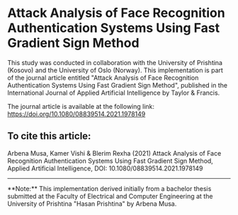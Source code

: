 # Attack Analysis of Face Recognition Authentication Systems Using Fast Gradient Sign Method
This study was conducted in collaboration with the University of Prishtina (Kosovo) and the University of Oslo (Norway). This implementation is part of the journal article entitled "Attack Analysis of Face Recognition Authentication Systems Using Fast Gradient Sign Method", published in the International Journal of Applied Artificial Intelligence by Taylor &amp; Francis.

The journal article is available at the following link: https://doi.org/10.1080/08839514.2021.1978149

## To cite this article:
Arbena Musa, Kamer Vishi & Blerim Rexha (2021) Attack Analysis of Face Recognition Authentication Systems Using Fast Gradient Sign Method, Applied Artificial Intelligence, DOI: 10.1080/08839514.2021.1978149





<hr>
**Note:** This implementation derived initially from a bachelor thesis submitted at the Faculty of Electrical and Computer Engineering at the University of Prishtina "Hasan Prishtina" by Arbena Musa.
